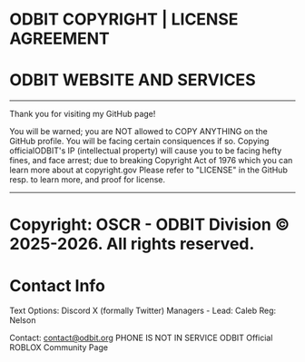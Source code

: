 # ODBIT COPYRIGHT | LICENSE AGREEMENT

# ODBIT WEBSITE AND SERVICES

------------------------------------------------------------------------------------------------

Thank you for visiting my GitHub page!

You will be warned; you are NOT allowed to COPY ANYTHING on the GitHub profile.
You will be facing certain consiquences if so.
Copying officialODBIT's IP (intellectual property) will cause you to be facing hefty fines,
and face arrest; due to breaking Copyright Act of 1976 which you can learn more about at copyright.gov
Please refer to "LICENSE" in the GitHub resp. to learn more, and proof for license.

------------------------------------------------------------------------------------------------

# Copyright: OSCR - ODBIT Division © 2025-2026. All rights reserved.

# Contact Info

Text Options:
Discord
X (formally Twitter)
Managers - Lead: Caleb Reg: Nelson

Contact:
contact@odbit.org
PHONE IS NOT IN SERVICE
ODBIT Official ROBLOX Community Page
